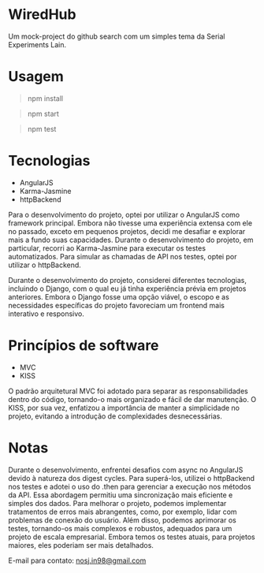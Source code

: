 # WiredHub
Um mock-project do github search com um simples tema da Serial Experiments Lain.

# Usagem
> npm install

> npm start

> npm test


# Tecnologias
* AngularJS
* Karma-Jasmine
* httpBackend

Para o desenvolvimento do projeto, optei por utilizar o AngularJS como framework principal. Embora não tivesse uma experiência extensa com ele no passado, exceto em pequenos projetos, decidi me desafiar e explorar mais a fundo suas capacidades. Durante o desenvolvimento do projeto, em particular, recorri ao Karma-Jasmine para executar os testes automatizados. Para simular as chamadas de API nos testes, optei por utilizar o httpBackend.

Durante o desenvolvimento do projeto, considerei diferentes tecnologias, incluindo o Django, com o qual eu já tinha experiência prévia em projetos anteriores. Embora o Django fosse uma opção viável, o escopo e as necessidades específicas do projeto favoreciam um frontend mais interativo e responsivo.

# Princípios de software
* MVC
* KISS

O padrão arquitetural MVC foi adotado para separar as responsabilidades dentro do código, tornando-o mais organizado e fácil de dar manutenção.
O KISS, por sua vez, enfatizou a importância de manter a simplicidade no projeto, evitando a introdução de complexidades desnecessárias.

# Notas
Durante o desenvolvimento, enfrentei desafios com async no AngularJS devido à natureza dos digest cycles. Para superá-los, utilizei o httpBackend nos testes e adotei o uso do .then para gerenciar a execução nos métodos da API. Essa abordagem permitiu uma sincronização mais eficiente e simples dos dados.
Para melhorar o projeto, podemos implementar tratamentos de erros mais abrangentes, como, por exemplo, lidar com problemas de conexão do usuário. Além disso, podemos aprimorar os testes, tornando-os mais complexos e robustos, adequados para um projeto de escala empresarial. Embora temos os testes atuais, para projetos maiores, eles poderiam ser mais detalhados.


E-mail para contato: nosj.in98@gmail.com